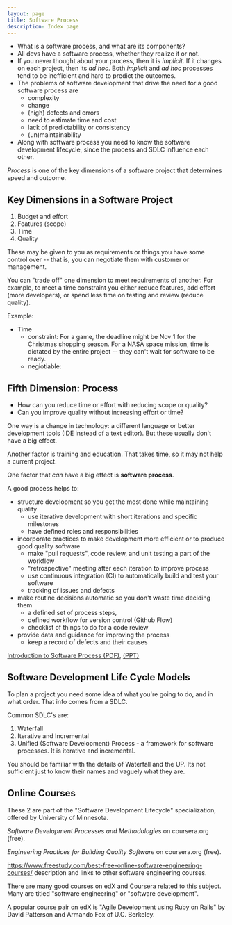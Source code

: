 ```yaml
---
layout: page
title: Software Process
description: Index page
---
```


* What is a software process, and what are its components?
* All devs have a software process, whether they realize it or not.
* If you never thought about your process, then it is *implicit*.  If it changes on each project, then its *ad hoc*.  Both *implicit* and *ad hoc* processes tend to be inefficient and hard to predict the outcomes. 
* The problems of software development that drive the need for a good software process are
  - complexity
  - change
  - (high) defects and errors
  - need to estimate time and cost
  - lack of predictability or consistency
  - (un)maintainability
* Along with software process you need to know the software development lifecycle, since the process and SDLC influence each other.

*Process* is one of the key dimensions of a software project that determines speed and outcome.  

## Key Dimensions in a Software Project

1. Budget and effort
2. Features (scope)
3. Time
4. Quality

These may be given to you as requirements or things you have some control over -- that is, you can negotiate them with customer or management.

You can "trade off" one dimension to meet requirements of another.  For example, to meet a time constraint you either reduce features, add effort (more developers), or spend less time on testing and review (reduce quality).

Example:

* Time
    - constraint: For a game, the deadline might be Nov 1 for the Christmas shopping season.  For a NASA space mission, time is dictated by the entire project -- they can't wait for software to be ready.
    - negiotiable: 

## Fifth Dimension: Process

* How can you reduce time or effort with reducing scope or quality?
* Can you improve quality without increasing effort or time?

One way is a change in technology: a different language or better development tools (IDE instead of a text editor).  But these usually don't have a big effect.

Another factor is training and education.  That takes time,
so it may not help a current project.

One factor that *can* have a big effect is **software process**.

A good process helps to:

   - structure development so you get the most done while maintaining quality
       - use iterative development with short iterations and specific milestones
       - have defined roles and responsibilities
   - incorporate practices to make development more efficient or to produce good quality software
       - make "pull requests", code review, and unit testing a part of the workflow
       - "retrospective" meeting after each iteration to improve process
       - use continuous integration (CI) to automatically build and test your software
       - tracking of issues and defects
   - make routine decisions automatic so you don't waste time deciding them
       - a defined set of process steps, 
       - defined workflow for version control (Github Flow)
       - checklist of things to do for a code review
   - provide data and guidance for improving the process
       - keep a record of defects and their causes


[Introduction to Software Process (PDF)](Introduction-software-process.pdf),
[(PPT)](Introduction-software-process.ppt)

## Software Development Life Cycle Models

To plan a project you need some idea of what you're going
to do, and in what order.  That info comes from a SDLC.

Common SDLC's are:

1. Waterfall
2. Iterative and Incremental
3. Unified (Software Development) Process - a framework for software processes.  It is iterative and incremental.

You should be familiar with the details of Waterfall and the UP.
Its not sufficient just to know their names and vaguely what they are.


## Online Courses

These 2 are part of the "Software Development Lifecycle" specialization, offered by University of Minnesota.

*Software Development Processes and Methodologies* on coursera.org (free).

*Engineering Practices for Building Quality Software* on coursera.org (free).

https://www.freestudy.com/best-free-online-software-engineering-courses/ description and links to other software engineering courses.

There are many good courses on edX and Coursera related to this subject.  Many are titled "software engineering" or "software development".

A popular course pair on edX is "Agile Development using Ruby on Rails" by David Patterson and Armando Fox of U.C. Berkeley.

